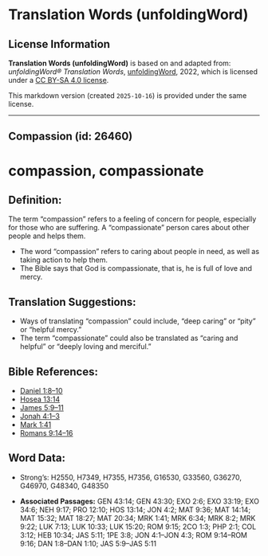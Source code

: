 # Translation Words (unfoldingWord)

## License Information

**Translation Words (unfoldingWord)** is based on and adapted from: _unfoldingWord® Translation Words_, [unfoldingWord](https://unfoldingword.org/utw), 2022, which is licensed under a [CC BY-SA 4.0 license](https://creativecommons.org/licenses/by-sa/4.0/legalcode.en).

This markdown version (created `2025-10-16`) is provided under the same license.



--------------------------------

## Compassion (id: 26460)

compassion, compassionate
=========================

Definition:
-----------

The term “compassion” refers to a feeling of concern for people, especially for those who are suffering. A “compassionate” person cares about other people and helps them.

* The word “compassion” refers to caring about people in need, as well as taking action to help them.
* The Bible says that God is compassionate, that is, he is full of love and mercy.

Translation Suggestions:
------------------------

* Ways of translating “compassion” could include, “deep caring” or “pity” or “helpful mercy.”
* The term “compassionate” could also be translated as “caring and helpful” or “deeply loving and merciful.”

Bible References:
-----------------

* [Daniel 1:8–10](https://ref.ly/Dan1:8-Dan1:10)
* [Hosea 13:14](https://ref.ly/Hos13:14)
* [James 5:9–11](https://ref.ly/Jas5:9-Jas5:11)
* [Jonah 4:1–3](https://ref.ly/Jonah4:1-Jonah4:3)
* [Mark 1:41](https://ref.ly/Mark1:41)
* [Romans 9:14–16](https://ref.ly/Rom9:14-Rom9:16)

Word Data:
----------

* Strong’s: H2550, H7349, H7355, H7356, G16530, G33560, G36270, G46970, G48340, G48350

* **Associated Passages:** GEN 43:14; GEN 43:30; EXO 2:6; EXO 33:19; EXO 34:6; NEH 9:17; PRO 12:10; HOS 13:14; JON 4:2; MAT 9:36; MAT 14:14; MAT 15:32; MAT 18:27; MAT 20:34; MRK 1:41; MRK 6:34; MRK 8:2; MRK 9:22; LUK 7:13; LUK 10:33; LUK 15:20; ROM 9:15; 2CO 1:3; PHP 2:1; COL 3:12; HEB 10:34; JAS 5:11; 1PE 3:8; JON 4:1–JON 4:3; ROM 9:14–ROM 9:16; DAN 1:8–DAN 1:10; JAS 5:9–JAS 5:11


